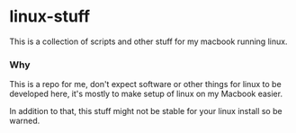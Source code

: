 # linux-stuff

This is a collection of scripts and other stuff for my macbook running linux.

### Why

This is a repo for me, don't expect software or other things for linux to be developed here, it's mostly to make setup of linux on my Macbook easier.

In addition to that, this stuff might not be stable for your linux install so be warned.
